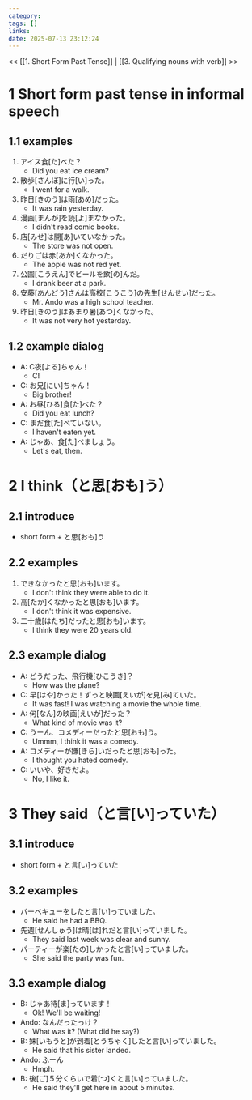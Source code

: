 ```yaml
---
category: 
tags: []
links:
date: 2025-07-13 23:12:24
---
```

<< [[1. Short Form Past Tense]] | [[3. Qualifying nouns with verb]] >>
# 1 Short form past tense in informal speech

## 1.1 examples

1. アイス食\[た\]べた？
    -    Did you eat ice cream?
2. 散歩\[さんぽ\]に行\[い\]った。
    -    I went for a walk.
3. 昨日\[きのう\]は雨\[あめ\]だった。
    -    It was rain yesterday.
4. 漫画\[まんが\]を読\[よ\]まなかった。
    -    I didn't read comic books.
5. 店\[みせ\]は開\[あ\]いていなかった。
    -    The store was not open.
6. だりごは赤\[あか\]くなかった。
    -    The apple was not red yet.
7. 公園\[こうえん\]でビールを飲\[の\]んだ。
    -    I drank beer at a park.
8. 安藤\[あんどう\]さんは高校\[こうこう\]の先生\[せんせい\]だった。
    -    Mr. Ando was a high school teacher.
9. 昨日\[きのう\]はあまり暑\[あつ\]くなかった。
    -    It was not very hot yesterday.

## 1.2 example dialog

- A: C夜\[よる\]ちゃん！
    -    C!
- C: お兄\[にい\]ちゃん！
    -    Big brother!
- A: お昼\[ひる\]食\[た\]べた？
    -    Did you eat lunch?
- C: まだ食\[た\]べていない。
    -    I haven't eaten yet.
- A: じゃあ、食\[た\]べましょう。
    -    Let's eat, then.

# 2 I think（と思\[おも\]う）

## 2.1 introduce

- short form + と思\[おも\]う

## 2.2 examples

1. できなかったと思\[おも\]います。
    -    I don't think they were able to do it.
2. 高\[たか\]くなかったと思\[おも\]います。
    -    I don't think it was expensive.
3. 二十歳\[はたち\]だったと思\[おも\]います。
    -    I think they were 20 years old.

## 2.3 example dialog

- A: どうだった、飛行機\[ひこうき\]？
    -    How was the plane?
- C: 早\[はや\]かった！ずっと映画\[えいが\]を見\[み\]ていた。
    -    It was fast! I was watching a movie the whole time.
- A: 何\[なん\]の映画\[えいが\]だった？
    -    What kind of movie was it?
- C: うーん、コメディーだったと思\[おも\]う。
    -    Ummm, I think it was a comedy.
- A: コメディーが嫌\[きら\]いだったと思\[おも\]った。
    -    I thought you hated comedy.
- C: いいや、好きだよ。
    -    No, I like it.

# 3 They said（と言\[い\]っていた）

## 3.1 introduce  
- short form + と言\[い\]っていた

## 3.2 examples  
- バーベキューをしたと言\[い\]っていました。  
    -    He said he had a BBQ.
- 先週\[せんしゅう\]は晴\[は\]れだと言\[い\]っていました。  
    -    They said last week was clear and sunny.
- パーティーが楽\[たの\]しかったと言\[い\]っていました。  
    -    She said the party was fun.

## 3.3 example dialog  
- B: じゃあ待\[ま\]っています！  
    -    Ok! We'll be waiting!
- Ando: なんだったっけ？  
    -    What was it? (What did he say?)
- B: 妹\[いもうと\]が到着\[とうちゃく\]したと言\[い\]っていました。  
    -    He said that his sister landed.
- Ando: ふーん  
    -    Hmph.
- B: 後\[ご\]５分くらいで着\[つ\]くと言\[い\]っていました。  
    -    He said they'll get here in about 5 minutes.